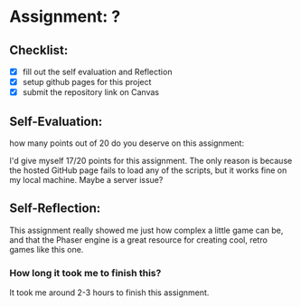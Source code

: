 # Assignment: ?

## Checklist:
- [x] fill out the self evaluation and Reflection
- [x] setup github pages for this project
- [x] submit the repository link on Canvas

## Self-Evaluation:

how many points out of 20 do you deserve on this assignment:

I'd give myself 17/20 points for this assignment. The only reason is because the hosted GitHub page fails to load 
any of the scripts, but it works fine on my local machine. Maybe a server issue?

## Self-Reflection:

This assignment really showed me just how complex a little game can be, and that the Phaser engine is a great resource for creating cool, retro games like this one.

### How long it took me to finish this?

It took me around 2-3 hours to finish this assignment.
